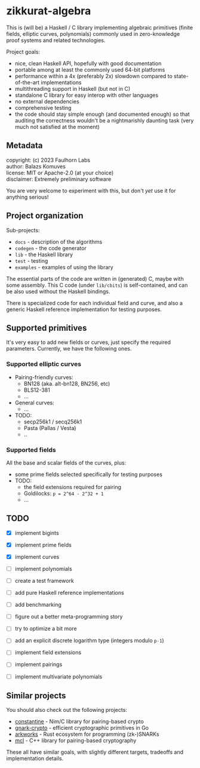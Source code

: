 
zikkurat-algebra
================

This is (will be) a Haskell / C library implementing algebraic primitives 
(finite fields, elliptic curves, polynomials) commonly used in zero-knowledge 
proof systems and related technologies.

Project goals:

- nice, clean Haskell API, hopefully with good documentation
- portable among at least the commonly used 64-bit platforms
- performance within a 4x (preferably 2x) slowdown compared to state-of-the-art implementations
- multithreading support in Haskell (but not in C)
- standalone C library for easy interop with other languages
- no external dependencies
- comprehensive testing
- the code should stay simple enough (and documented enough) so that auditing 
  the correctness wouldn't be a nightmarishly daunting task 
  (very much not satisfied at the moment)


Metadata
--------

copyright: (c) 2023 Faulhorn Labs  
author: Balazs Komuves  
license: MIT or Apache-2.0 (at your choice)  
disclaimer: Extremely preliminary software

You are very welcome to experiment with this, but don't _yet_ use it for anything serious!


Project organization
--------------------

Sub-projects:

- `docs` - description of the algorithms
- `codegen` - the code generator
- `lib` - the Haskell library
- `test` - testing
- `examples` - examples of using the library

The essential parts of the code are written in (generated) C, maybe with some assembly.
This C code (under `lib/cbits`) is self-contained, and can be also used without the Haskell bindings.

There is specialized code for each individual field and curve, and also
a generic Haskell reference implementation for testing purposes.


Supported primitives
--------------------

It's very easy to add new fields or curves, just specify the required parameters.
Currently, we have the following ones.

### Supported elliptic curves

- Pairing-friendly curves:
    - BN128 (aka. alt-bn128, BN256, etc)
    - BLS12-381
    - ...
- General curves:
    - ...
- TODO:
    - secp256k1 / secq256k1
    - Pasta (Pallas / Vesta)
    - ..

### Supported fields

All the base and scalar fields of the curves, plus:

- some prime fields selected specifically for testing purposes
- TODO:
    - the field extensions required for pairing
    - Goldilocks: `p = 2^64 - 2^32 + 1`
    - ...


TODO
----

- [x] implement bigints
- [x] implement prime fields
- [x] implement curves
- [ ] implement polynomials
- [ ] create a test framework
- [ ] add pure Haskell reference implementations
- [ ] add benchmarking
- [ ] figure out a better meta-programming story
- [ ] try to optimize a bit more
- [ ] add an explicit discrete logarithm type (integers modulo `p-1`)
- [ ] implement field extensions
- [ ] implement pairings
- [ ] implement multivariate polynomials


Similar projects
----------------

You should also check out the following projects:

- [constantine](https://github.com/mratsim/constantine) - Nim/C library for pairing-based crypto
- [gnark-crypto](https://github.com/ConsenSys/gnark-crypto) - efficient cryptographic primitives in Go
- [arkworks](https://github.com/arkworks-rs) - Rust ecosystem for programming (zk-)SNARKs
- [mcl](https://github.com/herumi/mcl) - C++ library for pairing-based cryptography

These all have similar goals, with slightly different targets, tradeoffs 
and implementation details.



